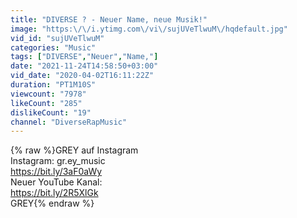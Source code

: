 ```yaml
---
title: "DIVERSE ? - Neuer Name, neue Musik!"
image: "https:\/\/i.ytimg.com\/vi\/sujUVeTlwuM\/hqdefault.jpg"
vid_id: "sujUVeTlwuM"
categories: "Music"
tags: ["DIVERSE","Neuer","Name,"]
date: "2021-11-24T14:58:50+03:00"
vid_date: "2020-04-02T16:11:22Z"
duration: "PT1M10S"
viewcount: "7978"
likeCount: "285"
dislikeCount: "19"
channel: "DiverseRapMusic"
---
```

{% raw %}GREY auf Instagram <br />Instagram: gr.ey_music<br /><a rel="nofollow" target="blank" href="https://bit.ly/3aF0aWy">https://bit.ly/3aF0aWy</a><br />Neuer YouTube Kanal:<br /><a rel="nofollow" target="blank" href="https://bit.ly/2R5XlGk">https://bit.ly/2R5XlGk</a><br />GREY{% endraw %}
